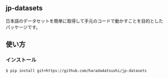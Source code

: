 ## jp-datasets

日本語のデータセットを簡単に取得して手元のコードで動かすことを目的としたパッケージです。

## 使い方

### インストール

```
$ pip install git+https://github.com/harada4atsushi/jp-datasets
```